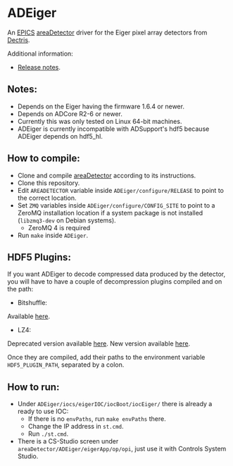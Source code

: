 ADEiger
===========
An
[EPICS](http://www.aps.anl.gov/epics/)
[areaDetector](http://cars.uchicago.edu/software/epics/areaDetector.html)
driver for the Eiger pixel array detectors from
[Dectris](http://www.dectris.com).

Additional information:
* [Release notes](RELEASE.md).

Notes:
------

* Depends on the Eiger having the firmware 1.6.4 or newer.
* Depends on ADCore R2-6 or newer.
* Currently this was only tested on Linux 64-bit machines.
* ADEiger is currently incompatible with ADSupport's hdf5 because ADEiger depends on hdf5_hl.

How to compile:
---------------

* Clone and compile [areaDetector](https://github.com/areaDetector/areaDetector) according to its instructions.
* Clone this repository.
* Edit `AREADETECTOR` variable inside `ADEiger/configure/RELEASE` to point to the correct location.
* Set `ZMQ` variables inside `ADEiger/configure/CONFIG_SITE` to point to a ZeroMQ installation location if a system package is not installed (`libzmq3-dev` on Debian systems).
  - ZeroMQ 4 is required
* Run `make` inside `ADEiger`.

HDF5 Plugins:
-------------

If you want ADEiger to decode compressed data produced by the detector, you will have to have a couple of decompression
plugins compiled and on the path:

* Bitshuffle:

Available [here](https://github.com/kiyo-masui/bitshuffle).

* LZ4:

Deprecated version available [here](https://github.com/michaelrissi/HDF5Plugin.git).
New version available [here](https://github.com/nexusformat/HDF5-External-Filter-Plugins).

Once they are compiled, add their paths to the environment variable `HDF5_PLUGIN_PATH`, separated by a colon.

How to run:
-----------

* Under `ADEiger/iocs/eigerIOC/iocBoot/iocEiger/` there is already a ready to use IOC:
  - If there is no `envPaths`, run `make envPaths` there.
  - Change the IP address in `st.cmd`.
  - Run `./st.cmd`.
* There is a CS-Studio screen under `areaDetector/ADEiger/eigerApp/op/opi`, just use it with Controls System Studio.
